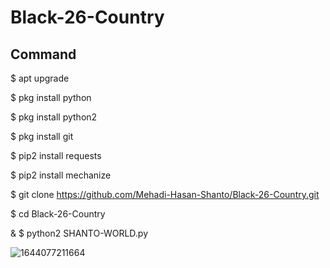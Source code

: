 # Black-26-Country




## Command

$ apt upgrade

$ pkg install python

$ pkg install python2

$ pkg install git

$ pip2 install requests

$ pip2 install mechanize

$ git clone https://github.com/Mehadi-Hasan-Shanto/Black-26-Country.git

$ cd Black-26-Country

& $ python2 SHANTO-WORLD.py


![1644077211664](https://user-images.githubusercontent.com/87250241/152653935-c74fed13-47a5-4473-8c75-59b14354b7ca.PNG)
